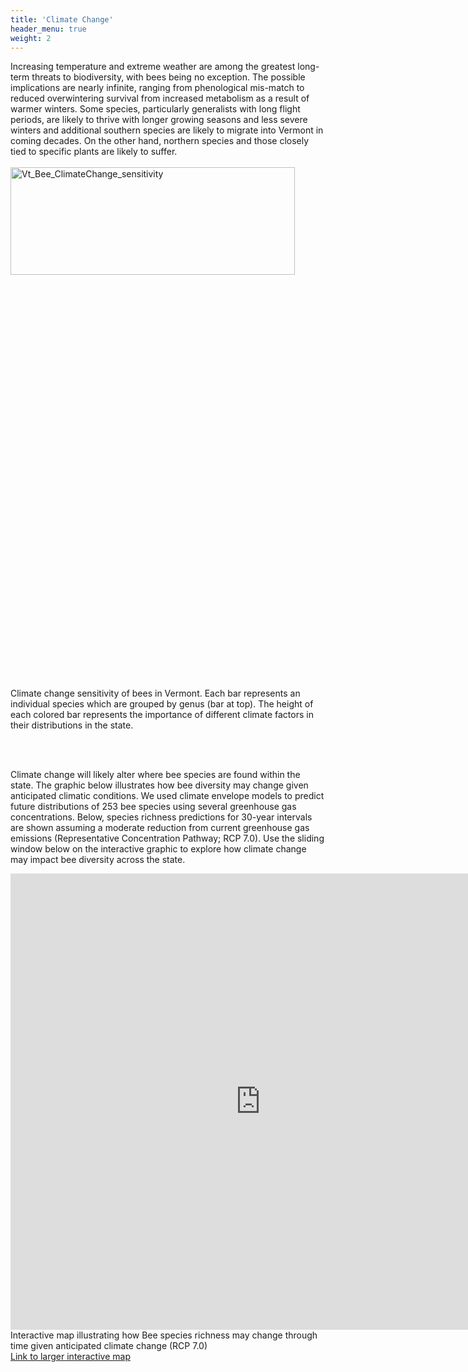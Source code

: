 ```yaml
---
title: 'Climate Change'
header_menu: true
weight: 2
---
```


Increasing temperature and extreme weather are among the greatest long-term threats to biodiversity, with bees being no exception. The possible implications are nearly infinite, ranging from phenological mis-match to reduced overwintering survival from increased metabolism as a result of warmer winters. Some species, particularly generalists with long flight periods, are likely to thrive with longer growing seasons and less severe winters and additional southern species are likely to migrate into Vermont in coming decades. On the other hand, northern species and those closely tied to specific plants are likely to suffer.
<br>
<br>
<img src="https://stateofbees.vtatlasoflife.org/images/Bee_Climate_Sens.png" alt="Vt_Bee_ClimateChange_sensitivity" style="width: 95%; height:21%">
<p class="caption">Climate change sensitivity of bees in Vermont. Each bar represents an individual species which are grouped by genus (bar at top). The height of each colored bar represents the importance of different climate factors in their distributions in the state.</p>
<br>
<br>

Climate change will likely alter where bee species are found within the state. The graphic below illustrates how bee diversity may change given anticipated climatic conditions. We used climate envelope models to predict future distributions of 253 bee species using several greenhouse gas concentrations. Below, species richness predictions for 30-year intervals are shown assuming a moderate reduction from current greenhouse gas emissions (Representative Concentration Pathway; RCP 7.0). Use the sliding window below on the interactive graphic to explore how climate change may impact bee diversity across the state.

<div class="container">
  <div class="row" style="justify-content: center">
      <iframe
        style="min-height:730px; max-width:900px; min-width:800px;"
        src="https://vtatlasoflife.org/SOBees_2022/VT_Bees_Futures.html"
        FrameBorder="0" allowtransparency="true">
      </iframe>
      <div class="caption">
        Interactive map illustrating how Bee species richness may change through time given anticipated climate change (RCP 7.0)
      </div>
      <a href="http://vtatlasoflife.org/SOBees_2022/VT_Bees_Futures.html" target="blank_">Link to larger interactive map</a>
  </div>
</div>
